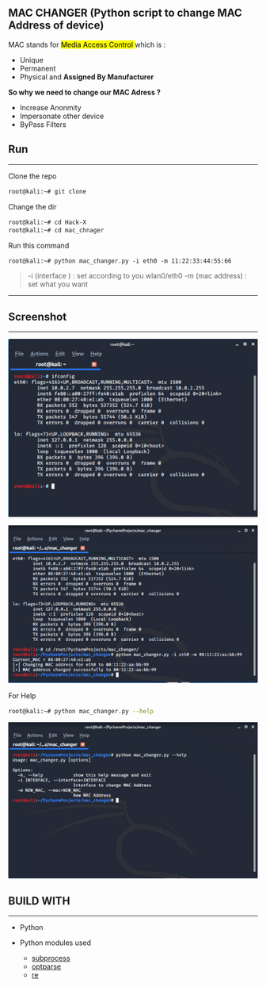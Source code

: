 ## MAC CHANGER (Python script to change MAC Address of device)

MAC stands for <mark> Media Access Control </mark> which is :

- Unique
- Permanent
- Physical and **Assigned By Manufacturer**

 **So why we need to change our MAC Adress ?**


- Increase Anonmity
- Impersonate other device
- ByPass Filters

## Run 
---

Clone the repo 

```bash
root@kali:~# git clone
```

Change the dir 

```bash
root@kali:~# cd Hack-X
root@kali:~# cd mac_chnager

```
Run this command 

```
root@kali:~# python mac_changer.py -i eth0 -m 11:22:33:44:55:66

```

> -i (interface ) : set according to you wlan0/eth0
> -m (mac address) : set what you want
---

## Screenshot
---

![](img/m1.jpeg)

![](img/m3.jpeg)

For Help

```bash
root@kali:~# python mac_changer.py --help

```
![](img/m2.jpeg)

## BUILD WITH 
---

- Python
- Python modules used

  - [subprocess](https://docs.python.org/3/library/subprocess.html)
  - [optparse](https://docs.python.org/3/library/optparse.html)
  - [re](https://docs.python.org/3/library/re.html)
